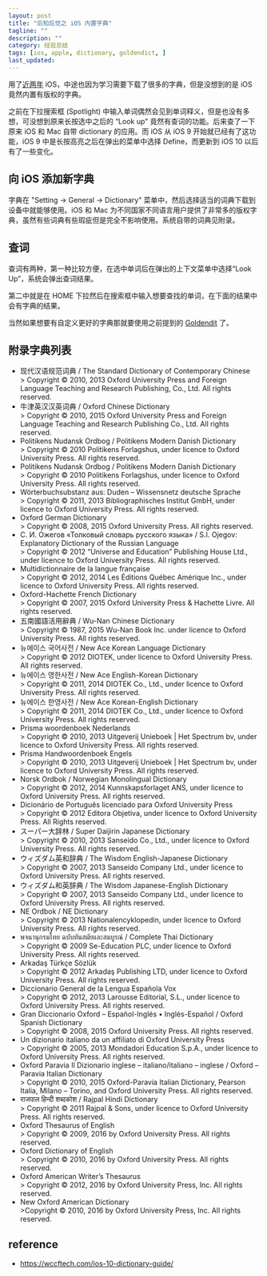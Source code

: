 ```yaml
---
layout: post
title: "后知后觉之 iOS 内置字典"
tagline: ""
description: ""
category: 经验总结
tags: [ios, apple, dictionary, goldendict, ]
last_updated:
---
```


用了[近两年](/post/2016/12/iphone-settings-and-review.html) iOS，中途也因为学习需要下载了很多的字典，但是没想到的是 iOS 竟然内置有版权的字典。

之前在下拉搜索框 (Spotlight) 中输入单词偶然会见到单词释义，但是也没有多想，可没想到原来长按选中之后的 “Look up" 竟然有查词的功能。后来查了一下原来 iOS 和 Mac 自带 dictionary 的应用。而 iOS 从 iOS 9 开始就已经有了这功能，iOS 9 中是长按高亮之后在弹出的菜单中选择 Define，而更新到 iOS 10 以后有了一些变化。

## 向 iOS 添加新字典
字典在 "Setting -> General -> Dictionary" 菜单中，然后选择适当的词典下载到设备中就能够使用。iOS 和 Mac 为不同国家不同语言用户提供了非常多的版权字典，虽然有些词典有些瑕疵但是完全不影响使用。系统自带的词典见附录。

## 查词
查词有两种，第一种比较方便，在选中单词后在弹出的上下文菜单中选择“Look Up”，系统会弹出查词结果。

第二中就是在 HOME 下拉然后在搜索框中输入想要查找的单词，在下面的结果中会有字典的结果。

当然如果想要有自定义更好的字典那就要使用之前提到的 [Goldendit](/post/2018/08/goldendict.html) 了。

## 附录字典列表

<ul><li>现代汉语规范词典 / The Standard Dictionary of Contemporary Chinese<br>&gt; Copyright © 2010, 2013 Oxford University Press and Foreign Language Teaching and Research Publishing, Co., Ltd. All rights reserved.</li><li>牛津英汉汉英词典 / Oxford Chinese Dictionary<br>&gt; Copyright © 2010, 2015 Oxford University Press and Foreign Language Teaching and Research Publishing Co., Ltd. All rights reserved.</li><li>Politikens Nudansk Ordbog / Politikens Modern Danish Dictionary<br>&gt; Copyright © 2010 Politikens Forlagshus, under licence to Oxford University Press. All rights reserved.</li><li>Politikens Nudansk Ordbog / Politikens Modern Danish Dictionary<br>&gt; Copyright © 2010 Politikens Forlagshus, under licence to Oxford University Press. All rights reserved.</li><li>Wörterbuchsubstanz aus: Duden – Wissensnetz deutsche Sprache<br>&gt; Copyright © 2011, 2013 Bibliographisches Institut GmbH, under licence to Oxford University Press. All rights reserved.</li><li>Oxford German Dictionary<br>&gt; Copyright © 2008, 2015 Oxford University Press. All rights reserved.</li><li>С. И. Ожегов «Толковый словарь русского языка» / S.I. Ojegov: Explanatory Dictionary of the Russian Language<br>&gt; Copyright © 2012 “Universe and Education” Publishing House Ltd., under licence to Oxford University Press. All rights reserved.</li><li>Multidictionnaire de la langue française<br>&gt; Copyright © 2012, 2014 Les Éditions Québec Amérique Inc., under licence to Oxford University Press. All rights reserved.</li><li>Oxford-Hachette French Dictionary<br>&gt; Copyright © 2007, 2015 Oxford University Press &amp; Hachette Livre. All rights reserved.</li><li>五南國語活用辭典 / Wu-Nan Chinese Dictionary<br>&gt; Copyright © 1987, 2015 Wu-Nan Book Inc. under licence to Oxford University Press. All rights reserved.</li><li>뉴에이스 국어사전 / New Ace Korean Language Dictionary<br>&gt; Copyright © 2012 DIOTEK, under licence to Oxford University Press. All rights reserved.</li><li>뉴에이스 영한사전 / New Ace English-Korean Dictionary<br>&gt; Copyright © 2011, 2014 DIOTEK Co., Ltd., under licence to Oxford University Press. All rights reserved.</li><li>뉴에이스 한영사전 / New Ace Korean-English Dictionary<br>&gt; Copyright © 2011, 2014 DIOTEK Co., Ltd., under licence to Oxford University Press. All rights reserved.</li><li>Prisma woordenboek Nederlands<br>&gt; Copyright © 2010, 2013 Uitgeverij Unieboek | Het Spectrum bv, under licence to Oxford University Press. All rights reserved.</li><li>Prisma Handwoordenboek Engels<br>&gt; Copyright © 2010, 2013 Uitgeverij Unieboek | Het Spectrum bv, under licence to Oxford University Press. All rights reserved.</li><li>Norsk Ordbok / Norwegian Monolingual Dictionary<br>&gt; Copyright © 2012, 2014 Kunnskapsforlaget ANS, under licence to Oxford University Press. All rights reserved.</li><li>Dicionário de Português licenciado para Oxford University Press<br>&gt; Copyright © 2012 Editora Objetiva, under licence to Oxford University Press. All Rights reserved.</li><li>スーパー大辞林 / Super Daijirin Japanese Dictionary<br>&gt; Copyright © 2010, 2013 Sanseido Co., Ltd., under licence to Oxford University Press. All rights reserved.</li><li>ウィズダム英和辞典 / The Wisdom English-Japanese Dictionary<br>&gt; Copyright © 2007, 2013 Sanseido Company Ltd., under licence to Oxford University Press. All rights reserved.</li><li>ウィズダム和英辞典 / The Wisdom Japanese-English Dictionary<br>&gt; Copyright © 2007, 2013 Sanseido Company Ltd., under licence to Oxford University Press. All rights reserved.</li><li>NE Ordbok / NE Dictionary<br>&gt; Copyright © 2013 Nationalencyklopedin, under licence to Oxford University Press. All rights reserved.</li><li>พจนานุกรมไทย ฉบับทันสมัยและสมบูรณ์ / Complete Thai Dictionary<br>&gt; Copyright © 2009 Se-Education PLC, under licence to Oxford University Press. All rights reserved.</li><li>Arkadaş Türkçe Sözlük<br>&gt; Copyright © 2012 Arkadaş Publishing LTD, under licence to Oxford University Press. All rights reserved.</li><li>Diccionario General de la Lengua Española Vox<br>&gt; Copyright © 2012, 2013 Larousse Editorial, S.L., under licence to Oxford University Press. All rights reserved.</li><li>Gran Diccionario Oxford – Español-Inglés • Inglés-Español / Oxford Spanish Dictionary<br>&gt; Copyright © 2008, 2015 Oxford University Press. All rights reserved.</li><li>Un dizionario italiano da un affiliato di Oxford University Press<br>&gt; Copyright © 2005, 2013 Mondadori Education S.p.A., under licence to Oxford University Press. All rights reserved.</li><li>Oxford Paravia Il Dizionario inglese – italiano/italiano – inglese / Oxford – Paravia Italian Dictionary<br>&gt; Copyright © 2010, 2015 Oxford-Paravia Italian Dictionary, Pearson Italia, Milano – Torino, and Oxford University Press. All rights reserved.</li><li>राजपाल हिन्दी शब्दकोश / Rajpal Hindi Dictionary<br>&gt; Copyright © 2011 Rajpal &amp; Sons, under licence to Oxford University Press. All rights reserved.</li><li>Oxford Thesaurus of English<br>&gt; Copyright © 2009, 2016 by Oxford University Press. All rights reserved.</li><li>Oxford Dictionary of English<br>&gt; Copyright © 2010, 2016 by Oxford University Press. All rights reserved.</li><li>Oxford American Writer’s Thesaurus<br>&gt; Copyright © 2012, 2016 by Oxford University Press, Inc. All rights reserved.</li><li>New Oxford American Dictionary<br>&gt;Copyright © 2010, 2016 by Oxford University Press, Inc. All rights reserved.</li></ul>


## reference

- <https://wccftech.com/ios-10-dictionary-guide/>
